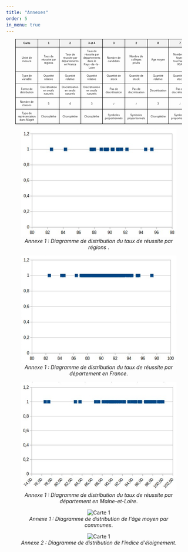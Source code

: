 ```yaml
---
title: "Annexes"
order: 5
in_menu: true
---
```

<style>
  table {
    margin: auto; /* centre le tableau */
    font-size: 0.5em; /* réduit la taille du texte */
    border-collapse: collapse;
    width: 90%; /* ajuste la largeur si besoin */
  }

  th, td {
    border: 1px solid #000;
    padding: 6px;
    text-align: center;
  }

  thead {
    background-color: #f2f2f2;
  }
</style>

<table>
  <thead>
    <tr>
      <th>Carte</th>
      <th>1</th>
      <th>2</th>
      <th>3 et 4</th>
      <th>3</th>
      <th>2</th>
      <th>8</th>
      <th>7</th>
      <th>9</th>
      <th>5 et 6</th>
      <th>9</th>
    </tr>
  </thead>
  <tbody>
    <tr>
      <td>Unité de mesure</td>
      <td>Taux de réussite par régions</td>
      <td>Taux de réussite par départements en France</td>
      <td>Taux de réussite par départements dans le Pays-de-la-Loire</td>
      <td>Nombre de candidats</td>
      <td>Nombre de collèges privés</td>
      <td>Age moyen</td>
      <td>Nombre de foyers touchant le RSA</td>
      <td>Indice d’éloignement</td>
      <td>Nombre d’heures d’absence des professeurs</td>
      <td>Taux de mentions</td>
    </tr>
    <tr>
      <td>Type de variable</td>
      <td>Quantité relative</td>
      <td>Quantité relative</td>
      <td>Quantité relative</td>
      <td>Quantité de stock</td>
      <td>Quantité de stock</td>
      <td>Quantité relative</td>
      <td>Quantité de stock</td>
      <td>Quantité relative</td>
      <td>Quantité de stock</td>
      <td>Quantité de stock</td>
    </tr>
    <tr>
      <td>Forme de distribution</td>
      <td>Discrétisation en seuils naturels</td>
      <td>Discrétisation en seuils naturels</td>
      <td>Discrétisation en seuils naturels</td>
      <td>Pas de discrétisation</td>
      <td>Pas de discrétisation</td>
      <td>Discrétisation</td>
      <td>Pas de discrétisation</td>
      <td>Discrétisation</td>
      <td>Pas de discrétisation</td>
      <td>Pas de discrétisation</td>
    </tr>
    <tr>
      <td>Nombre de classes</td>
      <td>5</td>
      <td>4</td>
      <td>3</td>
      <td>/</td>
      <td>/</td>
      <td>3</td>
      <td>/</td>
      <td>4</td>
      <td>/</td>
      <td>4</td>
    </tr>
    <tr>
      <td>Type de représentation dans Magrit</td>
      <td>Choroplèthe</td>
      <td>Choroplèthe</td>
      <td>Choroplèthe</td>
      <td>Symboles proportionnels</td>
      <td>Symboles proportionnels</td>
      <td>Choroplèthe</td>
      <td>Symboles proportionnels</td>
      <td>Choroplèthe</td>
      <td>Symboles proportionnels</td>
      <td>Choroplèthe</td>
    </tr>
  </tbody>
</table>

<figure style="text-align: center;">
  <img src="images/diagramme 5 classes.png" alt="Carte 1">
  <figcaption><em>Annexe 1 : Diagramme de distribution du taux de réussite par régions </em>.</figcaption>
</figure>

<figure style="text-align: center;">
  <img src="images/diagramme 4 classes.png" alt="Carte 1">
  <figcaption><em>Annexe 1 : Diagramme de distribution du taux de réussite par département en France</em>.</figcaption>
</figure>

<figure style="text-align: center;">
  <img src="images/diagramme taux 3 classes.png" alt="Carte 1">
  <figcaption><em>Annexe 1 : Diagramme de distribution du taux de réussite par département en Maine-et-Loire</em>.</figcaption>
</figure>


<figure style="text-align: center;">
  <img src="images/Capture d'écran 2025-06-22 181332.png" alt="Carte 1">
  <figcaption><em>Annexe 1 : Diagramme de distribution de l'âge moyen par communes</em>.</figcaption>
</figure>

<figure style="text-align: center;">
  <img src="images/Capture d'écran 2025-06-22 185903.png" alt="Carte 1">
  <figcaption><em>Annexe 2 : Diagramme de distribution de l'indice d'éloignement</em>.</figcaption>
</figure> 